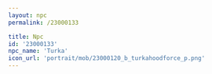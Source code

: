 ```yaml
---
layout: npc
permalink: /23000133

title: Npc
id: '23000133'
npc_name: 'Turka'
icon_url: 'portrait/mob/23000120_b_turkahoodforce_p.png'
---
```

